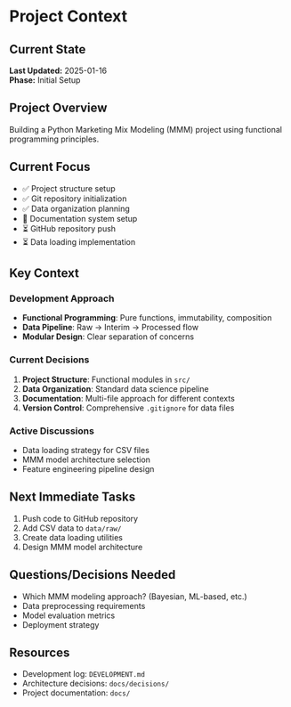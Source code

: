 # Project Context

## Current State
**Last Updated:** 2025-01-16  
**Phase:** Initial Setup

## Project Overview
Building a Python Marketing Mix Modeling (MMM) project using functional programming principles.

## Current Focus
- ✅ Project structure setup
- ✅ Git repository initialization
- ✅ Data organization planning
- 🔄 Documentation system setup
- ⏳ GitHub repository push
- ⏳ Data loading implementation

## Key Context

### Development Approach
- **Functional Programming**: Pure functions, immutability, composition
- **Data Pipeline**: Raw → Interim → Processed flow
- **Modular Design**: Clear separation of concerns

### Current Decisions
1. **Project Structure**: Functional modules in `src/`
2. **Data Organization**: Standard data science pipeline
3. **Documentation**: Multi-file approach for different contexts
4. **Version Control**: Comprehensive `.gitignore` for data files

### Active Discussions
- Data loading strategy for CSV files
- MMM model architecture selection
- Feature engineering pipeline design

## Next Immediate Tasks
1. Push code to GitHub repository
2. Add CSV data to `data/raw/`
3. Create data loading utilities
4. Design MMM model architecture

## Questions/Decisions Needed
- Which MMM modeling approach? (Bayesian, ML-based, etc.)
- Data preprocessing requirements
- Model evaluation metrics
- Deployment strategy

## Resources
- Development log: `DEVELOPMENT.md`
- Architecture decisions: `docs/decisions/`
- Project documentation: `docs/`
